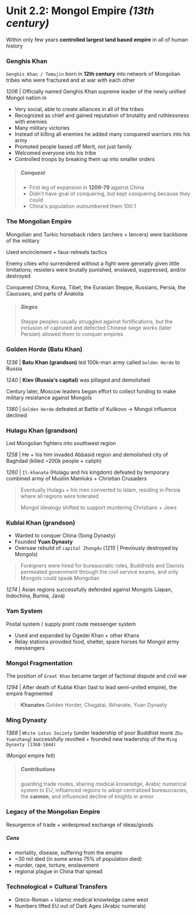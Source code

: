 # Unit 2.2: Mongol Empire *(13th century)*

Within only few years **controlled largest land based empire** in all of human history

### Genghis Khan

`Genghis Khan / Temujin` born in **12th century** into network of Mongolian tribes who were fractured and at war with each other

*1206* | Officially named Genghis Khan supreme leader of the newly unified Mongol nation in
 - Very social, able to create alliances in all of the tribes
 - Recognized as chief and gained reputation of brutality and ruthlessness with enemies
 - Many military victories
 - Instead of killing all enemies he added many conquered warriors into his army
 - Promoted people based off Merit, not just family
 - Welcomed everyone into his tribe
 - Controlled troops by breaking them up into smaller orders

> ##### Conquest
> - First leg of expansion in **1209-79** against China
> - Didn't have goal of conquering, but kept conquering because they could
> - China's population outnumbered them 100:1

### The Mongolian Empire

Mongolian and Turkic horseback riders (archers + lancers) were backbone of the military

Used encirclement + faux-retreats tactics

Enemy cities who surrendered without a fight were generally given little limitations; resisters were brutally punished, enslaved, suppressed, and/or destroyed

Conquered China, Korea, Tibet, the Eurasian Steppe, Russians, Persia, the Caucuses, and parts of Anatolia

> ##### Sieges
> Steppe peoples usually struggled against fortifications, but the inclusion of captured and defected Chinese siege works (later Persian) allowed them to conquer empires

### Golden Horde (Batu Khan)

*1236* | **Batu Khan (grandson)** led 100k-man army called `Golden Horde` to Russia

*1240* | **Kiev (Russia's capital)** was pillaged and demolished

Century later, Moscow leaders began effort to collect funding to make military resistance against Mongols

*1380* | `Golden Horde` defeated at Battle of Kulikovo -> Mongol influence declined 

### Hulagu Khan (grandson)

Led Mongolian fighters into southwest region

*1258* | He + his him invaded Abbasid region and demolished city of Baghdad (killed ~200k people + caliph) 

*1260* | `Il-khanate` (Hulagu and his kingdom) defeated by temporary combined army of Muslim Mamluks + Christian Crusaders

> Eventually Hulagu + his men converted to Islam, residing in Persia where all regions were tolerated
> 
> Mongol idealogy shifted to support murdering Christians + Jews

### Kublai Khan (grandson)

- Wanted to conquer China (Song Dynasty)
- Founded **Yuan Dynasty**
- Oversaw rebuild of `capital Zhongdu` (*1215* | Previously destroyed by Mongols)

> Foreigners were hired for bureaucratic roles, Buddhists and Daoists permeated government through the civil service exams, and only Mongols could speak Mongolian

*1274* | Asian regions successfully defended against Mongols (Japan, Indochina, Burma, Java)

### Yam System

Postal system / supply point route messenger system

- Used and expanded by Ogedei Khan + other Khans
- Relay stations provided food, shelter, spare horses for Mongol army messengers

### Mongol Fragmentation

The position of `Great Khan` became target of factional dispute and civil war

*1294* | After death of Kublai Khan (last to lead semi-united empire), the empire fragmented

> **Khanates** Golden Horder, Chagatai, Ilkhanate, Yuan Dynasty

### Ming Dynasty

*1368* | `White Lotus Society` (under leadership of poor Buddhist monk `Zhu Yuanzhang`) successfully revolted + founded new leadership of the `Ming Dynasty (1368-1644)`

(Mongol empire fell)

> ##### Contributions
> guarding trade routes, sharing medical knowledge, Arabic numerical system to EU, influenced regions to adopt centralized bureaucracies, the **cannon**, and influenced decline of knights in armor

### Legacy of the Mongolian Empire

Resurgence of trade + widespread exchange of ideas/goods

##### Cons

- mortality, disease, suffering from the empire
- ~30 mil died (in some areas 75% of population died)
- murder, rape, torture, enslavement
- regional plague in China that spread

### Technological + Cultural Transfers

- Greco-Roman + Islamic medical knowledge came west
- Numbers lifted EU out of Dark Ages (Arabic numerals)